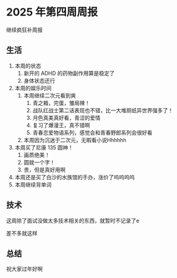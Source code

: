 # 2025 年第四周周报

继续疯狂补周报

## 生活

1. 本周的状态
    1. 新开的 ADHD 的药物副作用算是稳定了
    2. 身体状态还行
2. 本周的娱乐时间
    1. 本周继续二次元看到爽
        1. 青之箱，完蛋，雏局辣！
        2. 战队红战士第二话表现也不错，比一大堆厕纸异世界强多了！
        3. 月色真美真好看，青涩的爱情
        4. 复习了爆漫王，真不错啊
        5. 青春恋爱物语系列，感觉会和青春野郎系列会很好看
    2. 本周因为沉迷于二次元，无暇看小说Hhhhhh
3. 本周买了尼康 135 圆神！
    1. 画质绝美！
    2. 圆就一个字！
    3. 贵，但是真好用啊
4. 本周还是买了白沙的水族馆的手办，涨价了呜呜呜呜
5. 本周继续背单词

## 技术

这周除了面试没做太多技术相关的东西，就暂时不记录了e

差不多就这样

## 总结

祝大家过年好啊